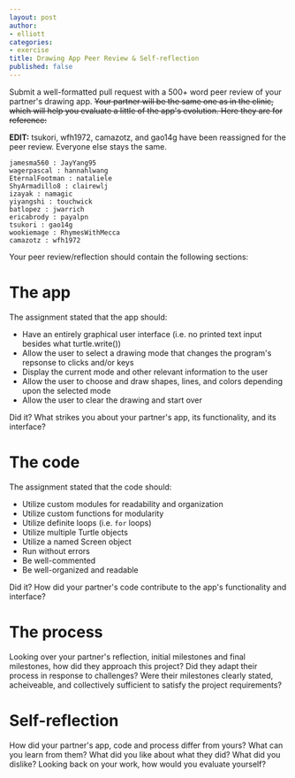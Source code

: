 ```yaml
---
layout: post
author: 
- elliott
categories: 
- exercise
title: Drawing App Peer Review & Self-reflection
published: false
---
```


Submit a well-formatted pull request with a 500+ word peer review of your partner's
drawing app.  ~~Your partner will be the same one as in the clinic, which will help you evaluate a little of the app's evolution. Here they are for reference:~~

**EDIT:** tsukori, wfh1972, camazotz, and gao14g have been reassigned for the peer review.  Everyone else stays the same.

```
jamesma560 : JayYang95
wagerpascal : hannahlwang
EternalFootman : nataliele
ShyArmadillo8 : clairewlj
izayak : namagic
yiyangshi : touchwick
batlopez : jwarrich
ericabrody : payalpn
tsukori : gao14g
wookiemage : RhymesWithMecca
camazotz : wfh1972
```

Your peer review/reflection should contain the following sections:

# The app

The assignment stated that the app should:

* Have an entirely graphical user interface (i.e. no printed text input besides
what turtle.write())
* Allow the user to select a drawing mode that changes the program's repsonse to clicks and/or keys
* Display the current mode and other relevant information to the user
* Allow the user to choose and draw shapes, lines, and colors depending upon the selected mode
* Allow the user to clear the drawing and start over

Did it?  What strikes you about your partner's app, its functionality, and its interface?

# The code

The assignment stated that the code should:

* Utilize custom modules for readability and organization
* Utilize custom functions for modularity
* Utilize definite loops (i.e. `for` loops)
* Utilize multiple Turtle objects
* Utilize a named Screen object
* Run without errors
* Be well-commented
* Be well-organized and readable

Did it?  How did your partner's code contribute to the app's functionality and interface?

# The process

Looking over your partner's reflection, initial milestones and final milestones, how did they 
approach this project?  Did they adapt their process in response to challenges?  Were their
milestones clearly stated, acheiveable, and collectively sufficient to satisfy the project
requirements?

# Self-reflection

How did your partner's app, code and process differ from yours?  What can you learn from them?
What did you like about what they did?  What did you dislike?  Looking back on your work,
how would you evaluate yourself?
